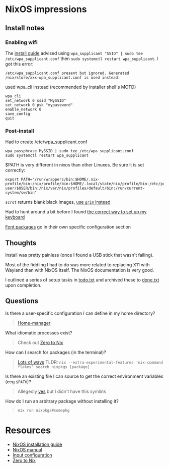 # NixOS impressions

## Install notes

### Enabling wifi

The [install guide][NixOS installation guide] advised using `wpa_supplicant "SSID" | sudo tee /etc/wpa_supplicant.conf` then `sudo systemctl restart wpa_supplicant`. I got this error:

    /etc/wpa_supplicant.conf present but ignored. Generated /nix/store/xxx-wpa_supplicant.conf is used instead.

used wpa_cli instead (recommended by installer shell's MOTD)

    wpa_cli
    set_network 0 ssid "MySSID"
    set_network 0 psk "mypassword"
    enable_network 0
    save_config
    quit

### Post-install

Had to create /etc/wpa_supplicant.conf

    wpa_passphrase MySSID | sudo tee /etc/wpa_supplicant.conf
    sudo systemctl restart wpa_supplicant

$PATH is very different in nixos than other Linuxes. Be sure it is set correctly:

    export PATH="/run/wrappers/bin:$HOME/.nix-profile/bin:/nix/profile/bin:$HOME/.local/state/nix/profile/bin:/etc/profiles/per-user/$USER/bin:/nix/var/nix/profiles/default/bin:/run/current-system/sw/bin"

`scrot` returns blank black images, [use `grim` instead][Screenshots]

Had to hunt around a bit before I found [the correct way to set up my keyboard][Input configuration]

[Font packages][Fonts in NixOS] go in their own specific configuration section

## Thoughts
Install was pretty painless (once I found a USB stick that wasn't failing).

Most of the fiddling I had to do was more related to replacing X11 with Wayland than with NixOS itself. The NixOS documentation is very good.

I outlined a series of setup tasks in [todo.txt][] and archived these to [done.txt][] upon completion.

## Questions

Is there a user-specific configuration I can define in my home directory?

> [Home-manager][]

What idiomatic processes exist?

> Check out [Zero to Nix][]

How can I search for packages (in the terminal)?

> [Lots of ways][Searching packages]
> TLDR: `nix --extra-experimental-features 'nix-command flakes' search nixpkgs [package]`

Is there an existing file I can source to get the correct environment variables (eeg `$PATH`)?

> Allegedly [yes][NixOS user environments] but I didn't have this symlink

How do I run an arbitrary package without installing it?

> `nix run nixpkgs#somepkg`

# Resources
* [NixOS installation guide][]
* [NixOS manual][]
* [Input configuration][]
* [Zero to Nix][]

[NixOS installation guide]: https://nixos.wiki/wiki/NixOS_Installation_Guide
[NixOS manual]: https://nixos.org/manual/nixos/stable/
[Input configuration]: https://github.com/swaywm/sway/wiki#input-configuration
[Screenshots]: https://github.com/swaywm/sway/wiki#taking-screenshots
[Searching packages]: https://nixos.wiki/wiki/Searching_packages
[Zero to Nix]: https://zero-to-nix.com/start
[Fonts in NixOS]: https://nixos.wiki/wiki/Fonts
[todo.txt]: ./todo.txt
[done.txt]: ./done.txt
[NixOS user environments]: https://nixos.wiki/wiki/User_Environment
[Home-manager]: https://nixos.wiki/wiki/Home_Manager
